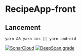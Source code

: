 # RecipeApp-front

## Lancement
```yarn && yarn ios || yarn android```


[![SonarCloud](https://sonarcloud.io/images/project_badges/sonarcloud-orange.svg)](https://sonarcloud.io/dashboard?id=odile-team_RecipeApp-front)
[![DeepScan grade](https://deepscan.io/api/teams/11587/projects/14485/branches/270775/badge/grade.svg)](https://deepscan.io/dashboard#view=project&tid=11587&pid=14485&bid=270775)
